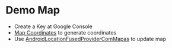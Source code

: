 # Demo Map

- Create a Key at Google Console
- [Map Coordinates](http://mapcoordinates.net) to generate coordinates
- Use [AndroidLocationFusedProviderComMapas](https://github.com/heiderlopes/AndroidLocationFusedProviderComMapas) to update map